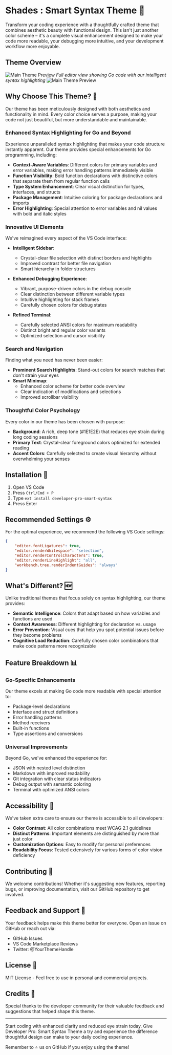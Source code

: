 # Shades : Smart Syntax Theme 🎨

Transform your coding experience with a thoughtfully crafted theme that combines aesthetic beauty with functional design. This isn't just another color scheme – it's a complete visual enhancement designed to make your code more readable, your debugging more intuitive, and your development workflow more enjoyable.


## Theme Overview
![Main Theme Preview](src/goLang.png)
*Full editor view showing Go code with our intelligent syntax highlighting*
![Main Theme Preview](src/Js.png)

## Why Choose This Theme? 🌟

Our theme has been meticulously designed with both aesthetics and functionality in mind. Every color choice serves a purpose, making your code not just beautiful, but more understandable and maintainable.

### Enhanced Syntax Highlighting for Go and Beyond

Experience unparalleled syntax highlighting that makes your code structure instantly apparent. Our theme provides special enhancements for Go programming, including:

- **Context-Aware Variables**: Different colors for primary variables and error variables, making error handling patterns immediately visible
- **Function Visibility**: Bold function declarations with distinctive colors that separate them from regular function calls
- **Type System Enhancement**: Clear visual distinction for types, interfaces, and structs
- **Package Management**: Intuitive coloring for package declarations and imports
- **Error Highlighting**: Special attention to error variables and nil values with bold and italic styles

### Innovative UI Elements

We've reimagined every aspect of the VS Code interface:

- **Intelligent Sidebar**: 
  - Crystal-clear file selection with distinct borders and highlights
  - Improved contrast for better file navigation
  - Smart hierarchy in folder structures

- **Enhanced Debugging Experience**:
  - Vibrant, purpose-driven colors in the debug console
  - Clear distinction between different variable types
  - Intuitive highlighting for stack frames
  - Carefully chosen colors for debug states

- **Refined Terminal**:
  - Carefully selected ANSI colors for maximum readability
  - Distinct bright and regular color variants
  - Optimized selection and cursor visibility

### Search and Navigation

Finding what you need has never been easier:

- **Prominent Search Highlights**: Stand-out colors for search matches that don't strain your eyes
- **Smart Minimap**: 
  - Enhanced color scheme for better code overview
  - Clear indication of modifications and selections
  - Improved scrollbar visibility

### Thoughtful Color Psychology

Every color in our theme has been chosen with purpose:

- **Background**: A rich, deep tone (#1E1E2E) that reduces eye strain during long coding sessions
- **Primary Text**: Crystal-clear foreground colors optimized for extended reading
- **Accent Colors**: Carefully selected to create visual hierarchy without overwhelming your senses

## Installation 🚀

1. Open VS Code
2. Press `Ctrl/Cmd + P`
3. Type `ext install developer-pro-smart-syntax`
4. Press Enter

## Recommended Settings ⚙️

For the optimal experience, we recommend the following VS Code settings:

```json
{
    "editor.fontLigatures": true,
    "editor.renderWhitespace": "selection",
    "editor.renderControlCharacters": true,
    "editor.renderLineHighlight": "all",
    "workbench.tree.renderIndentGuides": "always"
}
```

## What's Different? 🆕

Unlike traditional themes that focus solely on syntax highlighting, our theme provides:

- **Semantic Intelligence**: Colors that adapt based on how variables and functions are used
- **Context Awareness**: Different highlighting for declaration vs. usage
- **Error Prevention**: Visual cues that help you spot potential issues before they become problems
- **Cognitive Load Reduction**: Carefully chosen color combinations that make code patterns more recognizable

## Feature Breakdown 📊

### Go-Specific Enhancements

Our theme excels at making Go code more readable with special attention to:

- Package-level declarations
- Interface and struct definitions
- Error handling patterns
- Method receivers
- Built-in functions
- Type assertions and conversions

### Universal Improvements

Beyond Go, we've enhanced the experience for:

- JSON with nested level distinction
- Markdown with improved readability
- Git integration with clear status indicators
- Debug output with semantic coloring
- Terminal with optimized ANSI colors

## Accessibility 🌈

We've taken extra care to ensure our theme is accessible to all developers:

- **Color Contrast**: All color combinations meet WCAG 2.1 guidelines
- **Distinct Patterns**: Important elements are distinguished by more than just color
- **Customization Options**: Easy to modify for personal preferences
- **Readability Focus**: Tested extensively for various forms of color vision deficiency

## Contributing 🤝

We welcome contributions! Whether it's suggesting new features, reporting bugs, or improving documentation, visit our GitHub repository to get involved.

## Feedback and Support 💬

Your feedback helps make this theme better for everyone. Open an issue on GitHub or reach out via:

- GitHub Issues
- VS Code Marketplace Reviews
- Twitter: @YourThemeHandle

## License 📝

MIT License - Feel free to use in personal and commercial projects.

## Credits 👏

Special thanks to the developer community for their valuable feedback and suggestions that helped shape this theme.

---

Start coding with enhanced clarity and reduced eye strain today. Give Developer Pro: Smart Syntax Theme a try and experience the difference thoughtful design can make to your daily coding experience.

Remember to ⭐️ us on GitHub if you enjoy using the theme!